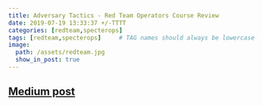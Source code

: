 ```yaml
---
title: Adversary Tactics - Red Team Operators Course Review
date: 2019-07-19 13:33:37 +/-TTTT
categories: [redteam,specterops]
tags: [redteam,specterops]     # TAG names should always be lowercase
image:
  path: /assets/redteam.jpg
  show_in_post: true
---
```


## [Medium post](https://medium.com/@sherif_ninja/adversary-tactics-red-team-operators-course-review-aa0516085bf5)


